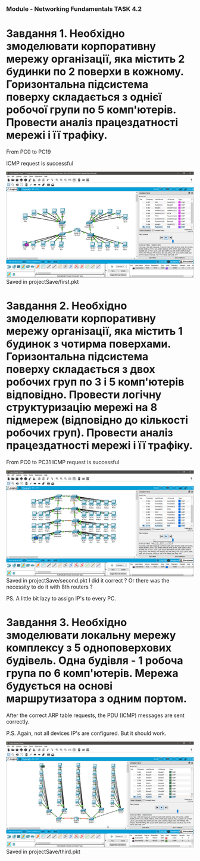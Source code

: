 
### Module - Networking Fundamentals TASK 4.2 

# Завдання 1. Необхідно змоделювати корпоративну мережу організації, яка містить 2 будинки по 2 поверхи в кожному. Горизонтальна підсистема поверху складається з однієї робочої групи по 5 комп'ютерів. Провести аналіз працездатності мережі і її трафіку.

From PC0 to PC19

ICMP request is successful

![alt text](images/1.png)
Saved in projectSave/first.pkt

# Завдання 2. Необхідно змоделювати корпоративну мережу організації, яка містить 1 будинок з чотирма поверхами. Горизонтальна підсистема поверху складається з двох робочих груп по 3 і 5 комп'ютерів відповідно. Провести логічну структуризацію мережі на 8 підмереж (відповідно до кількості робочих груп). Провести аналіз працездатності мережі і її трафіку.

From PC0 to PC31
ICMP request is successful

![alt text](images/2.png)
Saved in projectSave/second.pkt
I did it correct ? Or there was the necessity to do it with 8th routers ? 

PS. A little bit lazy to assign IP's to every PC.

# Завдання 3. Необхідно змоделювати локальну мережу комплексу з 5 одноповерхових будівель. Одна будівля - 1 робоча група по 6 комп'ютерів. Мережа будується на основі маршрутизатора з одним портом.
After the correct ARP table requests, the PDU (ICMP) messages are sent correctly.

P.S. Again, not all devices IP's are configured.
But it should work. 

![alt text](images/3.png)
Saved in projectSave/third.pkt